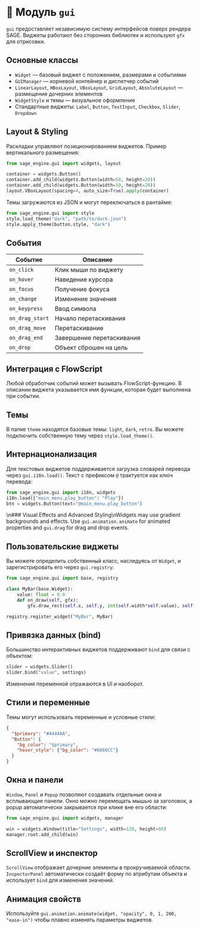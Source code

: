# 📘 Модуль `gui`

`gui` предоставляет независимую систему интерфейсов поверх рендера SAGE. Виджеты работают без сторонних библиотек и используют `gfx` для отрисовки.

## Основные классы
- `Widget` — базовый виджет с положением, размерами и событиями
- `GUIManager` — корневой контейнер и диспетчер событий
- `LinearLayout`, `HBoxLayout`, `VBoxLayout`, `GridLayout`, `AbsoluteLayout` — размещение дочерних элементов
- `WidgetStyle` и темы — визуальное оформление
- Стандартные виджеты: `Label`, `Button`, `TextInput`, `Checkbox`, `Slider`, `Dropdown`

## Layout & Styling

Раскладки управляют позиционированием виджетов. Пример вертикального размещения:
```python
from sage_engine.gui import widgets, layout

container = widgets.Button()
container.add_child(widgets.Button(width=50, height=20))
container.add_child(widgets.Button(width=50, height=20))
layout.VBoxLayout(spacing=4, auto_size=True).apply(container)
```
Темы загружаются из JSON и могут переключаться в рантайме:
```python
from sage_engine.gui import style
style.load_theme("dark", "path/to/dark.json")
style.apply_theme(button.style, "dark")
```

## События
| Событие     | Описание               |
|-------------|-----------------------|
| `on_click`  | Клик мыши по виджету   |
| `on_hover`  | Наведение курсора      |
| `on_focus`  | Получение фокуса       |
| `on_change` | Изменение значения     |
| `on_keypress` | Ввод символа         |
| `on_drag_start` | Начало перетаскивания |
| `on_drag_move` | Перетаскивание        |
| `on_drag_end` | Завершение перетаскивания |
| `on_drop` | Объект сброшен на цель |

## Интеграция с FlowScript
Любой обработчик событий может вызывать FlowScript-функцию. В описании виджета указывается имя функции, которая будет выполнена при событии.

## Темы
В папке `theme` находятся базовые темы: `light`, `dark`, `retro`. Вы можете подключить собственную тему через `style.load_theme()`.

## Интернационализация
Для текстовых виджетов поддерживается загрузка словарей перевода через `gui.i18n.load()`.
Текст с префиксом `@` трактуется как ключ перевода:
```python
from sage_engine.gui import i18n, widgets
i18n.load({"main_menu.play_button": "Play"})
btn = widgets.Button(text="@main_menu.play_button")
```

\n### Visual Effects and Advanced Styling\nWidgets may use gradient backgrounds and effects. Use `gui.animation.animate` for animated properties and `gui.drag` for drag and drop events.

## Пользовательские виджеты
Вы можете определить собственный класс, наследуясь от `Widget`, и зарегистрировать его через `gui.registry`:
```python
from sage_engine.gui import base, registry

class MyBar(base.Widget):
    value: float = 0.0
    def on_draw(self, gfx):
        gfx.draw_rect(self.x, self.y, int(self.width*self.value), self.height, (0,255,0,255))

registry.register_widget("MyBar", MyBar)
```

## Привязка данных (bind)
Большинство интерактивных виджетов поддерживают `bind` для связи с объектом:
```python
slider = widgets.Slider()
slider.bind("value", settings)
```
Изменения переменной отражаются в UI и наоборот.

## Стили и переменные
Темы могут использовать переменные и условные стили:
```json
{
  "$primary": "#4444AA",
  "Button": {
    "bg_color": "$primary",
    "hover_style": {"bg_color": "#6666CC"}
  }
}
```

## Окна и панели
`Window`, `Panel` и `Popup` позволяют создавать отдельные окна и всплывающие панели. Окно можно перемещать мышью за заголовок, а popup автоматически закрывается при клике вне его области:
```python
from sage_engine.gui import widgets, manager

win = widgets.Window(title="Settings", width=120, height=80)
manager.root.add_child(win)
```

## ScrollView и инспектор
`ScrollView` отображает дочерние элементы в прокручиваемой области. `InspectorPanel` автоматически создаёт форму по атрибутам объекта и использует `bind` для изменения значений.

## Анимация свойств
Используйте `gui.animation.animate(widget, "opacity", 0, 1, 200, "ease-in")` чтобы плавно изменять параметры виджетов.
